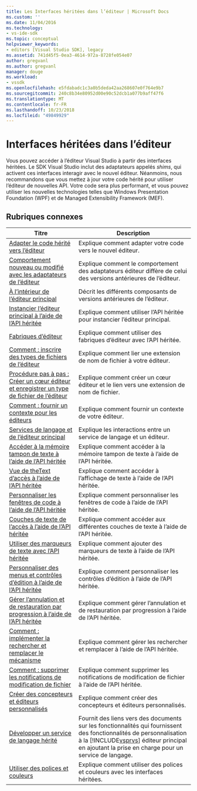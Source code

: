 ```yaml
---
title: Les Interfaces héritées dans l’éditeur | Microsoft Docs
ms.custom: ''
ms.date: 11/04/2016
ms.technology:
- vs-ide-sdk
ms.topic: conceptual
helpviewer_keywords:
- editors [Visual Studio SDK], legacy
ms.assetid: 741d45f5-0ea3-4614-972a-8728fe054e07
author: gregvanl
ms.author: gregvanl
manager: douge
ms.workload:
- vssdk
ms.openlocfilehash: e5fdabadc1c3a0b5deda42aa268607e0f764e9b7
ms.sourcegitcommit: 240c8b34e80952d00e90c52dcb1a077b9aff47f6
ms.translationtype: MT
ms.contentlocale: fr-FR
ms.lasthandoff: 10/23/2018
ms.locfileid: "49849929"
---
```

# <a name="legacy-interfaces-in-the-editor"></a>Interfaces héritées dans l’éditeur
Vous pouvez accéder à l’éditeur Visual Studio à partir des interfaces héritées. Le SDK Visual Studio inclut des adaptateurs appelés *shims*, qui activent ces interfaces interagir avec le nouvel éditeur. Néanmoins, nous recommandons que vous mettez à jour votre code hérité pour utiliser l’éditeur de nouvelles API. Votre code sera plus performant, et vous pouvez utiliser les nouvelles technologies telles que Windows Presentation Foundation (WPF) et de Managed Extensibility Framework (MEF).  

## <a name="related-topics"></a>Rubriques connexes  

| Titre | Description |
| - | - |
| [Adapter le code hérité vers l’éditeur](../extensibility/adapting-legacy-code-to-the-editor.md) | Explique comment adapter votre code vers le nouvel éditeur. |
| [Comportement nouveau ou modifié avec les adaptateurs de l’éditeur](../extensibility/new-or-changed-behavior-with-editor-adapters.md) | Explique comment le comportement des adaptateurs éditeur diffère de celui des versions antérieures de l’éditeur. |
| [À l’intérieur de l’éditeur principal](../extensibility/inside-the-core-editor.md) | Décrit les différents composants de versions antérieures de l’éditeur. |
| [Instancier l’éditeur principal à l’aide de l’API héritée](../extensibility/instantiating-the-core-editor-by-using-the-legacy-api.md) | Explique comment utiliser l’API héritée pour instancier l’éditeur principal. |
| [Fabriques d’éditeur](../extensibility/editor-factories.md) | Explique comment utiliser des fabriques d’éditeur avec l’API héritée. |
| [Comment : inscrire des types de fichiers de l’éditeur](../extensibility/how-to-register-editor-file-types.md) | Explique comment lier une extension de nom de fichier à votre éditeur. |
| [Procédure pas à pas : Créer un cœur éditeur et enregistrer un type de fichier de l’éditeur](../extensibility/walkthrough-creating-a-core-editor-and-registering-an-editor-file-type.md) | Explique comment créer un cœur éditeur et le lien vers une extension de nom de fichier. |
| [Comment : fournir un contexte pour les éditeurs](../extensibility/how-to-provide-context-for-editors.md) | Explique comment fournir un contexte de votre éditeur. |
| [Services de langage et de l’éditeur principal](../extensibility/language-services-and-the-core-editor.md) | Explique les interactions entre un service de langage et un éditeur. |
| [Accéder à la mémoire tampon de texte à l’aide de l’API héritée](../extensibility/accessing-the-text-buffer-by-using-the-legacy-api.md) | Explique comment accéder à la mémoire tampon de texte à l’aide de l’API héritée. |
| [Vue de theText d’accès à l’aide de l’API héritée](../extensibility/accessing-thetext-view-by-using-the-legacy-api.md) | Explique comment accéder à l’affichage de texte à l’aide de l’API héritée. |
| [Personnaliser les fenêtres de code à l’aide de l’API héritée](../extensibility/customizing-code-windows-by-using-the-legacy-api.md) | Explique comment personnaliser les fenêtres de code à l’aide de l’API héritée. |
| [Couches de texte de l’accès à l’aide de l’API héritée](../extensibility/accessing-text-layers-by-using-the-legacy-api.md) | Explique comment accéder aux différentes couches de texte à l’aide de l’API héritée. |
| [Utiliser des marqueurs de texte avec l’API héritée](../extensibility/using-text-markers-with-the-legacy-api.md) | Explique comment ajouter des marqueurs de texte à l’aide de l’API héritée. |
| [Personnaliser des menus et contrôles d’édition à l’aide de l’API héritée](../extensibility/customizing-editor-controls-and-menus-by-using-the-legacy-api.md) | Explique comment personnaliser les contrôles d’édition à l’aide de l’API héritée. |
| [Gérer l’annulation et de restauration par progression à l’aide de l’API héritée](../extensibility/managing-undo-and-redo-by-using-the-legacy-api.md) | Explique comment gérer l’annulation et de restauration par progression à l’aide de l’API héritée. |
| [Comment : implémenter la rechercher et remplacer le mécanisme](../extensibility/how-to-implement-the-find-and-replace-mechanism.md) | Explique comment gérer les rechercher et remplacer à l’aide de l’API héritée. |
| [Comment : supprimer les notifications de modification de fichier](../extensibility/how-to-suppress-file-change-notifications.md) | Explique comment supprimer les notifications de modification de fichier à l’aide de l’API héritée. |
| [Créer des concepteurs et éditeurs personnalisés](../extensibility/creating-custom-editors-and-designers.md) | Explique comment créer des concepteurs et éditeurs personnalisés. |
| [Développer un service de langage hérité](../extensibility/internals/developing-a-legacy-language-service.md) | Fournit des liens vers des documents sur les fonctionnalités qui fournissent des fonctionnalités de personnalisation à la [!INCLUDE[vsprvs](../code-quality/includes/vsprvs_md.md)] éditeur principal en ajoutant la prise en charge pour un service de langage. |
| [Utiliser des polices et couleurs](../extensibility/using-fonts-and-colors.md) | Explique comment utiliser des polices et couleurs avec les interfaces héritées. |

